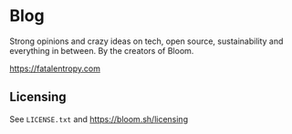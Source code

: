 # Blog

Strong opinions and crazy ideas on tech, open source, sustainability and everything in between. By the creators of Bloom.

https://fatalentropy.com

## Licensing

See `LICENSE.txt` and https://bloom.sh/licensing

